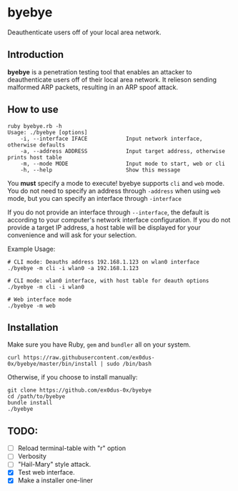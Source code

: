 # byebye
Deauthenticate users off of your local area network.

## Introduction

__byebye__ is a penetration testing tool that enables an attacker to deauthenticate users off of their local area network. It relieson sending malformed ARP packets, resulting in an ARP spoof attack.

## How to use
    
    ruby byebye.rb -h
    Usage: ./byebye [options]
        -i, --interface IFACE            Input network interface, otherwise defaults
        -a, --address ADDRESS            Input target address, otherwise prints host table
        -m, --mode MODE                  Input mode to start, web or cli
        -h, --help                       Show this message


You __must__ specify a mode to execute! byebye supports `cli` and `web`
mode. You do not need to specify an address through `-address` when using `web` mode, but you can specify an interface through `-interface`

If you do not provide an interface through `--interface`, the default is according to your computer's network interface configuration. If you do not provide a target IP address, a host table will be displayed for your convenience and will ask for your selection.

Example Usage:
    
    # CLI mode: Deauths address 192.168.1.123 on wlan0 interface
    ./byebye -m cli -i wlan0 -a 192.168.1.123
    
    # CLI mode: wlan0 interface, with host table for deauth options
    ./byebye -m cli -i wlan0     

    # Web interface mode
    ./byebye -m web

## Installation

Make sure you have Ruby, `gem` and `bundler` all on your system.

    curl https://raw.githubusercontent.com/ex0dus-0x/byebye/master/bin/install | sudo /bin/bash

Otherwise, if you choose to install manually:

    git clone https://github.com/ex0dus-0x/byebye
    cd /path/to/byebye
    bundle install
    ./byebye

## TODO:

* [ ] Reload terminal-table with "r" option
* [ ] Verbosity
* [ ] "Hail-Mary" style attack.
* [x] Test web interface.
* [x] Make a installer one-liner
